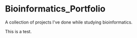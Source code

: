 # Bioinformatics_Portfolio
A collection of projects I've done while studying bioinformatics.

This is a test.